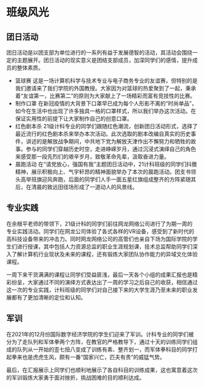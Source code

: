 # 班级风光
## 团日活动
团日活动是以团支部为单位进行的一系列有益于发展德智的活动，其活动会围绕一定的主题展开。团日活动的现实意义是团结支部成员，加深同学们的感情，提升成员的整体素质。
- 篮球赛
这是一场计算机科学与技术专业与电子商务专业的友谊赛，但特别的是我们邀请来了我们学院的外国教授。大家因为对篮球的热爱聚到了一起，秉承着“友谊第一，比赛第二”的原则为大家献上了一场精彩而富有竞技性的比赛。
- 制作口罩
在新冠疫情的大背景下口罩早已成为每个人形影不离的“时尚单品”，如今在生活中也出现了许多独具一格的口罩样式，所以我们举办这次活动。在保证实用性的前提下让大家制作自己的创意口罩。
- 红色剧本杀
21级计科专业的同学们跟随红色潮流，创新团日活动形式，选择了最近流行的红色剧本杀来举办本次活动。此次选取的剧本改编自真实的历史事件，讲述的是解放战争期间，中共地下党为解放天津作出不懈努力和牺牲的故事。参与的同学们穿越历史时空，走进峥嵘岁月，通过沉浸式演绎自己的角色来感受那一段先烈们的艰辛岁月，致敬革命先辈，汲取奋进力量。
- 晨跑活动
在“请党放心，强国有我”主题团日活动中，21计科班级的同学们抖擞精神，展示积极向上、气宇轩昂的精神面貌举办了本次的晨跑活动。团支书领头高举班旗迎风奔跑，后面的同学们人手一面五星红旗组成整齐的方阵紧随其后，在清晨的致远田径场形成了一道动人的风景线。
## 专业实践
在余根平老师的带领下，21级计科的同学们前往网龙网络公司进行了为期一周的专业实践活动。同学们在网龙公司体验了各式各样的VR设备，感受到了新时代的高科技设备带来的冲击力。同时网龙网络公司的高管们也亲自下场为国际学院的学生们进行授课，其中包括人力资源总监的职业生涯规划课，技术总监帮助同学们深入了解计算机行业现状及未来的课程，还有锻炼大家团队协作能力的异域文化体验课程。<br>

一周下来干货满满的课程让同学们受益匪浅，最后一天各个小组的成果汇报也是精彩纷呈，大家通过不同的演绎方式表达出了一周的学习之后自己的收获，相信通过这一次的专业实践，计科班级的同学们对自己接下来的大学生涯乃至未来的职业发展都有了更加清晰的定位和认知。
## 军训
在2021年的12月份国际数字经济学院的学生们迎来了军训。计科专业的同学们被分为了走队列和军体拳两个方阵，在教官的严格教导下，通过十天的训练同学们组成的队列从一开始的歪七扭八变成了训练有素、整齐划一，而军体拳科目的同学打起拳来也是虎虎生风，颇有一番“国家兴亡，匹夫有责”的威猛气势。<br>

最后，在汇报展示上同学们也顺利地展示了各自科目的训练成果，这也寓意着这次的军训锻炼大家勇于面对挫折，挑战困难的目的顺利达成。